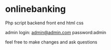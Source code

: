 # onlinebanking
Php script 
backend 
front end 
html 
css

admin login: admin@admin.com
password:admin

feel free to make changes and ask questions
